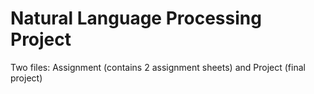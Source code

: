 # Natural Language Processing Project

Two files: Assignment (contains 2 assignment sheets) and Project (final project)
